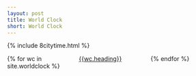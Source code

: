 ```yaml
---
layout: post
title: World Clock
short: World Clock
---
```

<style>
  .allLocation{display:grid;gap:10px 0;grid-template-columns:1fr 1fr 1fr}@media (max-width:640px){.allLocation{grid-template-columns:1fr 1fr}}
</style>
{% include 8citytime.html %}
<div class="allLocation">{% for wc in site.worldclock %}
  <a href="{{wc.url}}">{{wc.heading}}</a>{% endfor %}
</div>